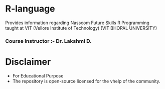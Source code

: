 # R-language

Provides information regarding Nasscom Future Skills R Programming taught at VIT (Vellore Institute of Technology)
(VIT BHOPAL UNIVERSITY)


### Course Instructor :- Dr. Lakshmi D. 


# Disclaimer
* For Educational Purpose 
* The repository is open-source licensed for the vhelp of the community.
